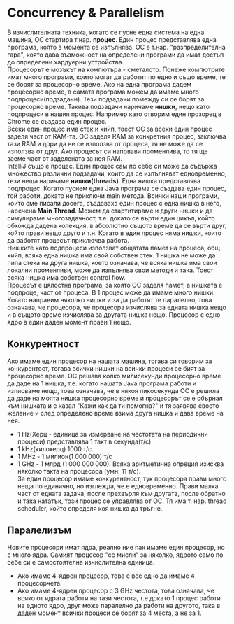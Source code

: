 # Concurrency & Parallelism
В изчислителната техника, когато се пусне една система на една машина, ОС стартира т.нар. **процес**. Един процес представлява една програма, която в момента се изпълнява.
ОС е т.нар. "разпределителна гара", която дава възможност на определени програми да имат достъп до определени хардуерни устройства.  
Процесорът е мозъкът на компютъра - сметалото. Понеже компютрите имат много програми, които могат да работят по едно и също време, те се борят за процесорно време.
Ако на една програма дадем процесорно време, в самата програма можем да имаме много подпроцеси(подзадачи). Тези подзадачи помежду си се борят за процесорно време. Такива подзадачи
наричаме **нишки**, нещо като подпроцеси в нашия процес. Например като отворим един прозорец в Chrome се създава един процес.  
Всеки един процес има стек и хийп, тоест ОС за всеки един процес заделя част от RAM-та. ОС заделя RAM за конкретния процес, заключва тази RAM и дори да не се използва от процеса,
тя не може да се използва от друг. Ако процесът си напрвави променлива, то тя ще заеме част от заделената за нея RAM.  
IntelliJ също е процес. Един процес сам по себе си може да съдържа множество различни подзадачи, които да се изпълняват едновременно, тези неща наричаме **нишки(threads)**. Една
нишка представлява подпроцес. Когато пуснем една Java програма се създава един процес, той работи, докато не приключи main метода. Всички наши програми, които сме писали досега,
създаваха един процес с една нишка в него, наречена **Main Thread**. Можем да стартитираме и други нишки и да симулираме многозадачност, т.е. докато се върти един цикъл, който обхожда
дадена колекция, в абсолютно същото време да се върти друг, който прави нещо друго и т.н. Когато в един процес няма нишки, които да работят процесът приключва работа.  
Нишките като подпроцеси използват общатата памет на процеса, общ хийп, всяка една нишка има свой собствен стек. 1 нишка не може да пипа стека на друга нишка, което означава, че
всяка нишка има свои локални променливи, може да изпълнява свои методи и така. Тоест всяка нишка има собствен control flow.  
Процесът е цялостна програма, за която ОС заделя памет, а нишката е подпроце, част от процеса. В 1 процес може да имаме много нишки.  
Когато направим няколко нишки и за да работят те паралелно, това означава, че процесора, че процесора изчислява за едната нишка нещо и в същото време изчислява за другата нишка
нещо. Процесор с едно ядро в един даден момент прави 1 нещо. 
## Конкурентност
Ако имаме един процесор на нашата машина, тогава си говорим за конкурентост, тогава всички нишки на всички процеси се бият за процесорно време. ОС решава колко милисекунди
процесорно време да даде на 1 нишка, т.е. когато нашата Java програма работи и изписваме нещо, това означава, че в някоя пикосекунда ОС е решила да даде на моята нишка процесорно време и процесорът се е обърнал към нишката и е казал "Кажи как да ти помогна?"  и тя заявява своето желание и след определено време взима друга нишка и дава време на нея.  
- 1 Hz(Херц - единица за измерване на честотата на периодични процеси) представлява 1 такт в секунда(т/с) 
- 1 kHz(килохерц) 1000 т/с. 
- 1 МHz - 1 милион(1 000 000) т/с
-  1 GHz - 1 млрд (1 000 000 000).
Всяка аритметична опреция изисква няколко такта на процесора (умн: 11 т/с).  
За един процесор имаме конкурентност, тук процесора прави много неща по единично, но изглежда, че е едновременно. Прави малка част от едната задача, после прехвърля към другата, после обратно и така нататък, този процес се управлява от ОС. Тя има т. нар. thread scheduler, който определя коя нишка да тръгне.  
## Паралелизъм
Новите процесори имат ядра, реално ние пак имаме един процесор, но с много ядра. Самият процесор "се мисли" за няколко, ядрото само по себе си е самостоятелна изчислителна единица. 
- Ако имаме 4-ядрен процесор, това е все едно да имаме 4 процесорчета.
- Ако имаме 4-ядрен процесор с 3 GHz честота, това означава, че всяко от ядрата работи на тази честота, т.е докато 1 процес работи на едното ядро, друг може паралелно да работи на другото, така в даден момент всички процеси се борят за 4 места, а не за 1.


